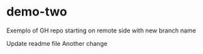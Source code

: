 # demo-two
Exemplo of GH repo starting on remote side with new branch name

Update readme file
Another change
